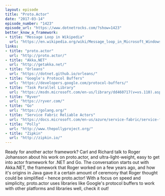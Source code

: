 ```yaml
---
layout: episode
title: "Proto.Actor"
date: "2017-03-14"
episode_number: "1423"
episode_url: "https://www.dotnetrocks.com/?show=1423"
better_know_a_framework:
- title: "Message Loop in Wikipedia"
  url: "https://en.wikipedia.org/wiki/Message_loop_in_Microsoft_Windows"
links:
- title: "proto.actor"
  url: "http://proto.actor/"
- title: "Akka,NET"
  url: "http://getakka.net/"
- title: "Orleans"
  url: "https://dotnet.github.io/orleans/"
- title: "Google's Protocol Buffers"
  url: "https://developers.google.com/protocol-buffers/"
- title: "Task Parallel Library"
  url: "https://msdn.microsoft.com/en-us/library/dd460717(v=vs.110).aspx"
- title: "Ryver"
  url: "https://ryver.com/"
- title: "Go"
  url: "https://golang.org/"
- title: "Service Fabric Reliable Actors"
  url: "https://docs.microsoft.com/en-us/azure/service-fabric/service-fabric-reliable-actors-introduction"
- title: "Polly"
  url: "http://www.thepollyproject.org/"
- title: "Zipkin"
  url: "http://zipkin.io/"
---
```


Ready for another actor framework? Carl and Richard talk to Roger Johansson about his work on proto.actor, and ultra-light-weight, easy to get into actor framework for .NET and Go. The conversation starts out with Akka.NET, the framework that Roger worked on a few years ago, and how it's origins in Java gave it a certain amount of ceremony that Roger thought could be simplified - hence proto.actor! With a focus on speed and simplicity, proto.actor uses libraries like Google's protocol buffers to work with other platforms and libraries well, check it out!
